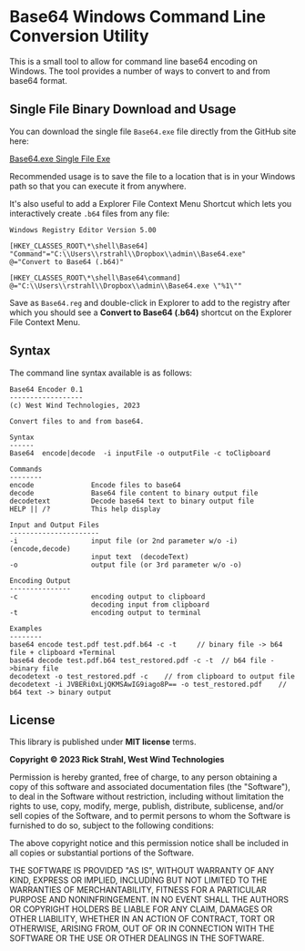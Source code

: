 # Base64 Windows Command Line Conversion Utility

This is a small tool to allow for command line base64 encoding on Windows. The tool provides a number of ways to convert to and from base64 format. 

## Single File Binary Download and Usage

You can download the single file `Base64.exe` file directly from the GitHub site here:

[Base64.exe Single File Exe](https://github.com/RickStrahl/Base64/raw/master/Distribution/Base64.exe)

Recommended usage is to save the file to a location that is in your Windows path so that you can execute it from anywhere.

It's also useful to add a Explorer File Context Menu Shortcut which lets you interactively create `.b64` files from any file:


```text
Windows Registry Editor Version 5.00

[HKEY_CLASSES_ROOT\*\shell\Base64]
"Command"="C:\\Users\\rstrahl\\Dropbox\\admin\\Base64.exe"
@="Convert to Base64 (.b64)"

[HKEY_CLASSES_ROOT\*\shell\Base64\command]
@="C:\\Users\\rstrahl\\Dropbox\\admin\\Base64.exe \"%1\""
```

Save as `Base64.reg` and double-click in Explorer to add to the registry after which you should see a **Convert to Base64 (.b64)** shortcut on the Explorer File Context Menu.

## Syntax
The command line syntax available is as follows:

```text
Base64 Encoder 0.1
------------------
(c) West Wind Technologies, 2023

Convert files to and from base64.

Syntax
------
Base64  encode|decode  -i inputFile -o outputFile -c toClipboard

Commands
--------
encode              Encode files to base64
decode              Base64 file content to binary output file
decodetext          Decode base64 text to binary output file
HELP || /?          This help display

Input and Output Files
----------------------
-i                  input file (or 2nd parameter w/o -i) (encode,decode)
                    input text  (decodeText)
-o                  output file (or 3rd parameter w/o -o)

Encoding Output
---------------
-c                  encoding output to clipboard
                    decoding input from clipboard
-t                  encoding output to terminal

Examples
--------
base64 encode test.pdf test.pdf.b64 -c -t     // binary file -> b64 file + clipboard +Terminal
base64 decode test.pdf.b64 test_restored.pdf -c -t  // b64 file ->binary file
decodetext -o test_restored.pdf -c    // from clipboard to output file
decodetext -i JVBERi0xLjQKMSAwIG9iago8P== -o test_restored.pdf    // b64 text -> binary output
```


## License
This library is published under **MIT license** terms.

**Copyright &copy; 2023 Rick Strahl, West Wind Technologies**

Permission is hereby granted, free of charge, to any person obtaining a copy of this software and associated documentation files (the "Software"), to deal in the Software without restriction, including without limitation the rights to use, copy, modify, merge, publish, distribute, sublicense, and/or sell copies of the Software, and to permit persons to whom the Software is furnished to do so, subject to the following conditions:

The above copyright notice and this permission notice shall be included in all copies or substantial portions of the Software.

THE SOFTWARE IS PROVIDED "AS IS", WITHOUT WARRANTY OF ANY KIND, EXPRESS OR IMPLIED, INCLUDING BUT NOT LIMITED TO THE WARRANTIES OF MERCHANTABILITY, FITNESS FOR A PARTICULAR PURPOSE AND NONINFRINGEMENT. IN NO EVENT SHALL THE AUTHORS OR COPYRIGHT HOLDERS BE LIABLE FOR ANY CLAIM, DAMAGES OR OTHER LIABILITY, WHETHER IN AN ACTION OF CONTRACT, TORT OR OTHERWISE, ARISING FROM, OUT OF OR IN CONNECTION WITH THE SOFTWARE OR THE USE OR OTHER DEALINGS IN THE SOFTWARE.